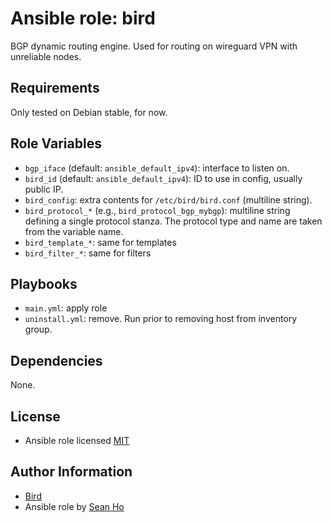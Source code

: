 # Ansible role: bird
BGP dynamic routing engine.
Used for routing on wireguard VPN with unreliable nodes.

## Requirements
Only tested on Debian stable, for now.

## Role Variables
+ `bgp_iface` (default: `ansible_default_ipv4`): interface to listen on.
+ `bird_id` (default: `ansible_default_ipv4`): 
  ID to use in config, usually public IP.
+ `bird_config`: extra contents for `/etc/bird/bird.conf` (multiline string).
+ `bird_protocol_*` (e.g., `bird_protocol_bgp_mybgp`): 
  multiline string defining a single protocol stanza.
  The protocol type and name are taken from the variable name.
+ `bird_template_*`: same for templates
+ `bird_filter_*`: same for filters

## Playbooks
+ `main.yml`: apply role
+ `uninstall.yml`: remove. Run prior to removing host from inventory group.

## Dependencies
None.

## License
+ Ansible role licensed [MIT](LICENSE)

## Author Information
+ [Bird](https://bird.network.cz/)
+ Ansible role by [Sean Ho](https://github.com/ho-ansible/)
